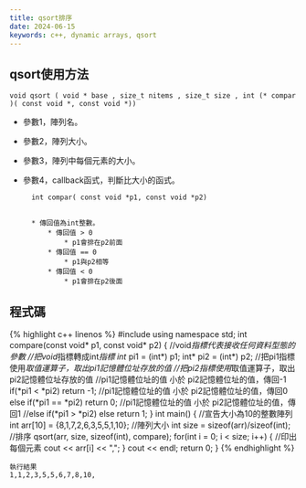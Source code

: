 ```yaml
---
title: qsort排序
date: 2024-06-15
keywords: c++, dynamic arrays, qsort
---
```


## qsort使用方法
```
void qsort ( void * base , size_t nitems , size_t size , int (* compar )( const void *, const void *))         
```

* 參數1，陣列名。
* 參數2，陣列大小。
* 參數3，陣列中每個元素的大小。
* 參數4，callback函式，判斷比大小的函式。

		
		int compar( const void *p1, const void *p2)
		

		* 傳回值為int整數。
			* 傳回值 > 0
				* p1會排在p2前面
			* 傳回值 == 0
				* p1與p2相等
			* 傳回值 < 0
				* p1會排在p2後面

## 程式碼
{% highlight c++ linenos %}
#include <iostream>
using namespace std;
int compare(const void* p1, const void* p2) {
    //void*指標代表接收任何資料型態的參數
    //把void*指標轉成int*指標
    int* pi1 = (int*) p1;
    int* pi2 = (int*) p2;
    //把pi1指標使用*取值運算子，取出pi1記憶體位址存放的值
    //把pi2指標使用*取值運算子，取出pi2記憶體位址存放的值
    //pi1記憶體位址的值 小於 pi2記憶體位址的值，傳回-1
    if(*pi1 < *pi2) return -1;
    //pi1記憶體位址的值 小於 pi2記憶體位址的值，傳回0
    else if(*pi1 == *pi2) return 0;
    //pi1記憶體位址的值 小於 pi2記憶體位址的值，傳回1
    //else if(*pi1 > *pi2)
    else return 1;
}
int main() {
    //宣告大小為10的整數陣列
    int arr[10] = {8,1,7,2,6,3,5,5,1,10};
    //陣列大小
    int size = sizeof(arr)/sizeof(int);
    //排序
    qsort(arr, size, sizeof(int), compare);
    for(int i = 0; i < size; i++) {
        //印出每個元素
        cout << arr[i] << ",";
    }
    cout << endl;
    return 0;
}
{% endhighlight %}

```
執行結果
1,1,2,3,5,5,6,7,8,10,
```
